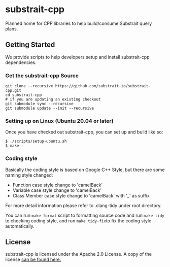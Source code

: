 
# substrait-cpp

Planned home for CPP libraries to help build/consume Substrait query plans.

## Getting Started

We provide scripts to help developers setup and install substrait-cpp dependencies.

### Get the substrait-cpp Source
```
git clone --recursive https://github.com/substrait-io/substrait-cpp.git
cd substrait-cpp
# if you are updating an existing checkout
git submodule sync --recursive
git submodule update --init --recursive
```

### Setting up on Linux (Ubuntu 20.04 or later)

Once you have checked out substrait-cpp, you can set up and build like so:

```shell
$ ./scripts/setup-ubuntu.sh 
$ make
```

### Coding style
Basically the coding style is based on Google C++ Style, but there are some naming style changed:
- Function case style change to 'camelBack'
- Variable case style change to 'camelBack'
- Class Member case style change to 'camelBack' with '_' as suffix

For more detail information please refer to .clang-tidy under root directory.


You can run `make format` script to formatting source code and run `make tidy` to checking coding style, and run `make tidy-fix`to fix the coding style automatically.

## License

substrait-cpp is licensed under the Apache 2.0 License. A copy of the license
[can be found here.](https://www.apache.org/licenses/LICENSE-2.0.html)
